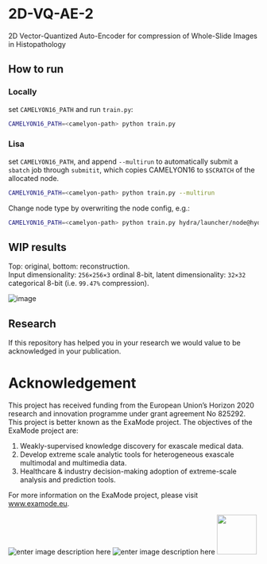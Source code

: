 # 2D-VQ-AE-2
2D Vector-Quantized Auto-Encoder for compression of Whole-Slide Images in Histopathology

## How to run
### Locally
set `CAMELYON16_PATH` and run `train.py`:
```bash
CAMELYON16_PATH=<camelyon-path> python train.py
```
### Lisa
set `CAMELYON16_PATH`, and append `--multirun` to automatically submit a `sbatch` job through `submitit`, which copies CAMELYON16 to `$SCRATCH` of the allocated node.
```bash
CAMELYON16_PATH=<camelyon-path> python train.py --multirun
```
Change node type by overwriting the node config, e.g.:
```bash
CAMELYON16_PATH=<camelyon-path> python train.py hydra/launcher/node@hydra.launcher=gpu_titanrtx --multirun
```

## WIP results
Top: original, bottom: reconstruction.  
Input dimensionality: `256×256×3` ordinal 8-bit, latent dimensionality: `32×32` categorical 8-bit (i.e. `99.47%` compression).

![image](https://user-images.githubusercontent.com/5969044/134488209-4c1696d3-6478-41d0-a7bf-e7e99544382b.png)



## Research
If this repository has helped you in your research we would value to be acknowledged in your publication.

# Acknowledgement
This project has received funding from the European Union’s Horizon 2020 research and innovation programme under grant agreement No 825292. This project is better known as the ExaMode project. The objectives of the ExaMode project are:
1. Weakly-supervised knowledge discovery for exascale medical data.  
2. Develop extreme scale analytic tools for heterogeneous exascale multimodal and multimedia data.  
3. Healthcare & industry decision-making adoption of extreme-scale analysis and prediction tools.

For more information on the ExaMode project, please visit www.examode.eu. 

![enter image description here](https://www.examode.eu/wp-content/uploads/2018/11/horizon.jpg)  ![enter image description here](https://www.examode.eu/wp-content/uploads/2018/11/flag_yellow.png) <img src="https://www.examode.eu/wp-content/uploads/2018/11/cropped-ExaModeLogo_blacklines_TranspBackGround1.png" width="80">

